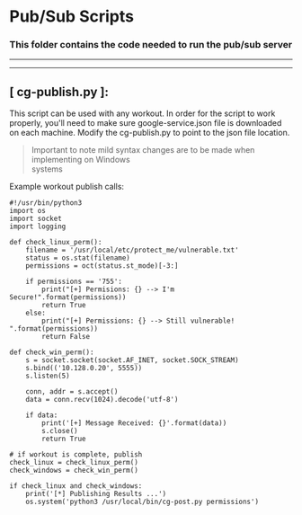 # Pub/Sub Scripts
### This folder contains the code needed to run the pub/sub server

---
---

## [ cg-publish.py ]:   
This script can be used with any workout. In order for the script to work properly, you'll need to make
sure google-service.json file is downloaded on each machine. Modify the cg-publish.py to point to the json
file location. 
  > Important to note mild syntax changes are to be made when implementing on Windows   
  > systems
  
Example workout publish calls:    

    #!/usr/bin/python3
    import os
    import socket
    import logging

    def check_linux_perm():
        filename = '/usr/local/etc/protect_me/vulnerable.txt'
        status = os.stat(filename)
        permissions = oct(status.st_mode)[-3:]

        if permissions == '755':
            print("[+] Permisions: {} --> I'm Secure!".format(permissions))
            return True
        else:
            print("[+] Permissions: {} --> Still vulnerable! ".format(permissions))
            return False

    def check_win_perm():
        s = socket.socket(socket.AF_INET, socket.SOCK_STREAM)
        s.bind(('10.128.0.20', 5555))
        s.listen(5)

        conn, addr = s.accept()
        data = conn.recv(1024).decode('utf-8')

        if data:
            print('[+] Message Received: {}'.format(data))
            s.close()
            return True

    # if workout is complete, publish
    check_linux = check_linux_perm()
    check_windows = check_win_perm()

    if check_linux and check_windows:
        print('[*] Publishing Results ...')
        os.system('python3 /usr/local/bin/cg-post.py permissions')   

